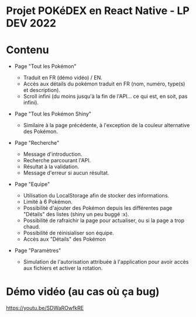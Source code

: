 # Projet POKéDEX en React Native - LP DEV 2022
# Contenu

- Page "Tout les Pokémon"
  - Traduit en FR (démo vidéo) / EN.
  - Accès aux détails du pokémon traduit en FR (nom, numéro, type(s) et description).
  - Scroll infini (du moins jusqu'à la fin de l'API... ce qui est, en soit, pas infini).
  
- Page "Tout les Pokémon Shiny"
  - Similaire à la page précédente, à l'exception de la couleur alternative des Pokémon.
  
- Page "Recherche"
  - Message d'introduction.
  - Recherche parcourant l'API.
  - Résultat à la validation.
  - Message d'erreur si aucun résultat.
  
- Page "Equipe"
  - Utilisation du LocalStorage afin de stocker des informations.
  - Limité à 6 Pokémon.
  - Possibilité d'ajouter des Pokémon depuis les différentes page "Détails" des listes (shiny un peu buggé :x).
  - Possibilité de rafraichir la page pour actualiser, ou si la page a trop chaud.
  - Possibilité de réinisialiser son équipe.
  - Accès aux "Détails" des Pokémon
  
- Page "Paramètres"
  - Simulation de l'autorisation attribuée à l'application pour avoir accès aux fichiers et activer la rotation.

# Démo vidéo (au cas où ça bug)
https://youtu.be/SDWaROwfkRE

